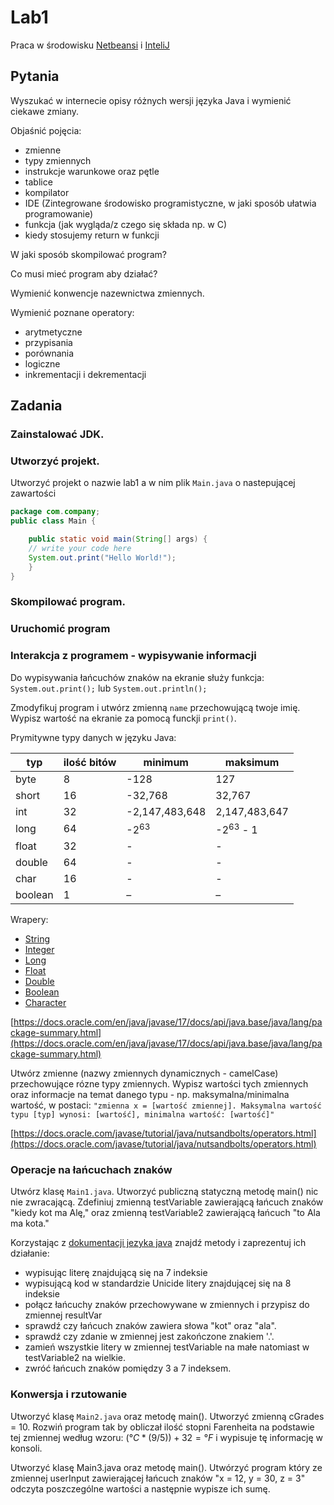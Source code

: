 # Lab1
Praca w środowisku [Netbeansi](https://netbeans.apache.org/) i [InteliJ](https://www.jetbrains.com/idea/download/)

## Pytania
Wyszukać w internecie opisy różnych wersji języka Java i wymienić ciekawe zmiany.

Objaśnić pojęcia:
- zmienne
- typy zmiennych
- instrukcje warunkowe oraz pętle
- tablice
- kompilator
- IDE (Zintegrowane środowisko programistyczne, w jaki sposób ułatwia programowanie)
- funkcja (jak wygląda/z czego się składa np. w C)
- kiedy stosujemy return w funkcji

W jaki sposób skompilować program?

Co musi mieć program aby działać?

Wymienić konwencje nazewnictwa zmiennych.

Wymienić poznane operatory:
- arytmetyczne
- przypisania
- porównania
- logiczne
- inkrementacji i dekrementacji

## Zadania
### Zainstalować JDK.
### Utworzyć projekt.
Utworzyć projekt o nazwie lab1 a w nim plik `Main.java` o nastepującej zawartości

```java
package com.company;
public class Main {

    public static void main(String[] args) {
	// write your code here
    System.out.print("Hello World!");
    }
}
```
### Skompilować program.
### Uruchomić program
### Interakcja z programem - wypisywanie informacji
Do wypisywania łańcuchów znaków na ekranie służy funkcja: `System.out.print();` lub `System.out.println();`

Zmodyfikuj program i utwórz zmienną `name` przechowującą twoje imię. Wypisz wartość na ekranie za pomocą funckji `print()`.

Prymitywne typy danych w języku Java:

| typ       | ilość bitów | minimum         | maksimum              |
|-----------|-------------|-----------------|-----------------------|
| byte      | 8	          |-128             | 127	                |
| short     | 16	      |-32,768          | 32,767                |
| int       | 32          |-2,147,483,648   |  2,147,483,647        |
| long      | 64	      | -2<sup>63</sup> | -2<sup>63</sup> - 1   |
| float     | 32	      | -               | -                     |
| double    | 64	      | -               | -                     |
| char      | 16	      | -               | -                     |
| boolean   | 1	          | –	            | –                     |

Wrapery:
- [String](https://docs.oracle.com/en/java/javase/17/docs/api/java.base/java/lang/String.html)
- [Integer](https://docs.oracle.com/en/java/javase/17/docs/api/java.base/java/lang/Integer.html)
- [Long](https://docs.oracle.com/en/java/javase/17/docs/api/java.base/java/lang/Long.html)
- [Float](https://docs.oracle.com/en/java/javase/17/docs/api/java.base/java/lang/Float.html)
- [Double](https://docs.oracle.com/en/java/javase/17/docs/api/java.base/java/lang/Double.html)
- [Boolean](https://docs.oracle.com/en/java/javase/17/docs/api/java.base/java/lang/Boolean.html)
- [Character](https://docs.oracle.com/en/java/javase/17/docs/api/java.base/java/lang/Character.html)

[https://docs.oracle.com/en/java/javase/17/docs/api/java.base/java/lang/package-summary.html](https://docs.oracle.com/en/java/javase/17/docs/api/java.base/java/lang/package-summary.html)

Utwórz zmienne (nazwy zmiennych dynamicznych - camelCase) przechowujące rózne typy zmiennych. Wypisz wartości tych zmiennych oraz informacje na temat danego typu - np. maksymalna/minimalna wartość, w postaci:
`"zmienna x = [wartość zmiennej]. Maksymalna wartość typu [typ] wynosi: [wartość], minimalna wartość: [wartość]"`


[https://docs.oracle.com/javase/tutorial/java/nutsandbolts/operators.html](https://docs.oracle.com/javase/tutorial/java/nutsandbolts/operators.html)

### Operacje na łańcuchach znaków
Utwórz klasę `Main1.java`. Utworzyć publiczną statyczną metodę main() nic nie zwracającą. Zdefiniuj zmienną testVariable zawierającą łańcuch znaków "kiedy kot ma Alę," oraz zmienną testVariable2 zawierającą łańcuch "to Ala ma kota."

Korzystając z [dokumentacji jezyka java](https://docs.oracle.com/en/java/javase/17/docs/api/java.base/java/lang/String.html) znajdź metody i zaprezentuj ich działanie:
- wypisując literę znajdującą się na 7 indeksie
- wypisującą kod w standardzie Unicide litery znajdującej się na 8 indeksie
- połącz łańcuchy znaków przechowywane w zmiennych i przypisz do zmiennej resultVar
- sprawdź czy łańcuch znaków zawiera słowa "kot" oraz "ala".
- sprawdź czy zdanie w zmiennej jest zakończone znakiem '.'.
- zamień wszystkie litery w zmiennej testVariable na małe natomiast w testVariable2 na wielkie.
- zwróć łańcuch znaków pomiędzy 3 a 7 indeksem.

### Konwersja i rzutowanie
Utworzyć klasę `Main2.java` oraz metodę main().  Utworzyć zmienną cGrades = 10. Rozwiń program tak by obliczał ilość stopni Farenheita na podstawie tej zmiennej według wzoru: $(°C * (9 / 5)) + 32 = °F$ i wypisuje tę informację w konsoli.

Utworzyć klasę Main3.java oraz metodę main(). Utwórzyć program który ze zmiennej userInput zawierającej łańcuch znaków "x = 12, y = 30, z = 3" odczyta poszczególne wartości a następnie wypisze ich sumę. 
